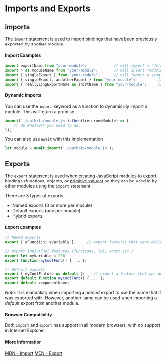 # Imports and Exports


## imports

The `import` statement is used to import bindings that have been previously exported by another module.

#### Import Examples

```javascript
import exportName from "your-module";            // will import a 'default' export from "your-module"
import * as moduleName from "your-module";       // will insert "moduleName" into the current scope, along with all the exports within it
import { singleExport } from "your-module";      // will import a single 'named' export from "your-module"
import { singleExport, andotherExport } from "your-module";          // will import both 'singleExport' and 'anotherExport' from "your-module"
import { reallyLongExportName as shortName } from "your-module";     // will rename the exported name as something else when importing
```

#### Dynamic Imports

You can use the `import` keyword as a function to dynamically import a module. This will return a promise.

```javascript
import('./path/to/module.js').then((returnedModule) => {
    // Do whatever you need to do.
});
```

You can also use `await` with this implementation

```javascript
let module = await import('./path/to/module.js');
```

## Exports

The `export` statement is used when creating JavaScript modules to export bindings (functions, objects, or [primitive values](https://developer.mozilla.org/en-US/docs/Glossary/Primitive)) so they can be used in by other modules using the `import` statement.

There are 3 types of exports:
* Named exports (0 or more per module)
* Default exports (*one* per module)
* Hybrid exports

#### Export Examples

```javascript
// Named exports
export { aFunction, aVariable };     // export features that were declared earlier

// export individual features (functions, let, const etc.)
export let myVariable = 200;
export function myCoolFunc() { ... };

// Default exports
export { myCoolFeature as default };    // export a feature that was declared earlier as a default
export default function myCoolFunc() { ... };
export default componentName;
```

*Note:* It is mandatory when importing a *named* export to use the name that it was exported with. However, another name can be used when importing a *default* export from another module.

#### Browser Compatibility
Both `import` and `export` has support in all modern browsers, with no support in Internet Explorer.

#### More Information
[MDN - Import](https://developer.mozilla.org/en-US/docs/Web/JavaScript/Reference/Statements/import)
[MDN - Export](https://developer.mozilla.org/en-US/docs/Web/JavaScript/Reference/Statements/export)